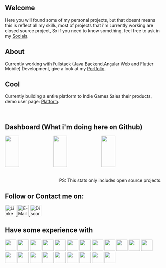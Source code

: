 ## Welcome
Here you will found some of my personal projects, but that doesnt means this is reflect all my skills, most of projects that i'm currently working are closed source project,
So if you need to know something, feel free to ask in my <a href="#socials">Socials</a>.


## About
Currently working with Fullstack (Java Backend,Angular Web and Flutter Mobile) Development, give a look at my <a href="https://eliezerjg.github.io/" target="_blank"> Portfolio</a>.

## Cool
Currently building a entire platform to Indie Games Sales their products, demo user page: <a href="https://infinitedestiny.gamecms.com.br/" target="_blank"> Platform</a>.

<BR>

## Dashboard (What i'm doing here on Github)
<div align="left">
      <img  style="width: 30% !important; height: 100px !important;" src="https://github-readme-stats.vercel.app/api?username=eliezerjg&rank_icon=github&theme=radical&hide_border=true"/>
      <img  style="width: 30% !important; height: 100px !important;" src="https://github-readme-streak-stats.herokuapp.com/?user=eliezerjg&theme=radical&hide_border=true"/>
       <img  style="width: 30% !important; height: 100px !important;" src="https://github-readme-stats.vercel.app/api/top-langs/?username=eliezerjg&hide_progress=true&theme=radical&hide_border=true"/>
</div>
<BR>
<p align="right">PS: This stats only includes open source projects.</p>

  
## Follow or Contact me on:
<div id="socials">  
   <a href="https://www.linkedin.com/in/eliezer-garcia-7a9729177" target="_blank">
     <img src="https://img.shields.io/badge/-LinkedIn-%230077B5?style=for-the-badge&logo=linkedin&logoColor=white" target="_blank"  height="36px" alt="Linkedin">
  </a> 
   
  
  <a href="mailto:eliezergarcia.developer@gmail.com" target="_blank">
      <img src="https://img.shields.io/badge/Gmail-EA4335.svg?style=for-the-badge&logo=Gmail&logoColor=white"  height="36px"  target="_blank" alt="E-Mail">
  </a> 

  <a href="https://discord.gg/NKUsjKS8Wh" target="_blank">
      <img src="https://img.shields.io/badge/Discord-5865F2.svg?style=for-the-badge&logo=Discord&logoColor=white"  height="36px"  target="_blank" alt="Discord">
  </a> 
  
    
</div>

  
  ## Have some experience with
  
 
<div >  

 

<img src="https://cdn.jsdelivr.net/gh/devicons/devicon/icons/git/git-original-wordmark.svg" height="36px"  />
<img src="https://cdn.jsdelivr.net/gh/devicons/devicon/icons/subversion/subversion-original.svg" height="36px"  />
<img src="https://cdn.jsdelivr.net/gh/devicons/devicon/icons/dart/dart-original.svg" height="36px"  />
<img src="https://cdn.jsdelivr.net/gh/devicons/devicon/icons/flutter/flutter-original.svg" height="36px"  />
<img src="https://cdn.jsdelivr.net/gh/devicons/devicon/icons/java/java-original.svg" height="36px"   />
<img src="https://cdn.jsdelivr.net/gh/devicons/devicon/icons/spring/spring-original.svg" height="36px"   />
<img src="https://cdn.jsdelivr.net/gh/devicons/devicon/icons/html5/html5-original.svg" height="36px"  />
<img src="https://cdn.jsdelivr.net/gh/devicons/devicon/icons/javascript/javascript-plain.svg" height="36px"  />
<img src="https://cdn.jsdelivr.net/gh/devicons/devicon/icons/react/react-original-wordmark.svg"  height="36px" />
<img src="https://cdn.jsdelivr.net/gh/devicons/devicon/icons/angularjs/angularjs-plain-wordmark.svg" height="36px"   />
<img src="https://cdn.jsdelivr.net/gh/devicons/devicon/icons/angularjs/angularjs-original.svg" height="36px" />
<img src="https://cdn.jsdelivr.net/gh/devicons/devicon/icons/android/android-original-wordmark.svg" height="36px" />
<img src="https://cdn.jsdelivr.net/gh/devicons/devicon/icons/androidstudio/androidstudio-original.svg" height="36px"  />
<img src="https://cdn.jsdelivr.net/gh/devicons/devicon/icons/gradle/gradle-plain.svg" height="36px" />
<img src="https://maven.apache.org/images/maven-logo-white-on-black.png" height="36px" />
<img src="https://cdn.jsdelivr.net/gh/devicons/devicon/icons/php/php-original.svg" height="36px"  />
<img src="https://cdn.jsdelivr.net/gh/devicons/devicon/icons/postgresql/postgresql-plain-wordmark.svg" height="36px"   />
<img src="https://cdn.jsdelivr.net/gh/devicons/devicon/icons/mysql/mysql-original-wordmark.svg" height="36px"  />
<img src="https://cdn.jsdelivr.net/gh/devicons/devicon/icons/microsoftsqlserver/microsoftsqlserver-plain-wordmark.svg" height="36px"   />
<img src="https://cdn.jsdelivr.net/gh/devicons/devicon/icons/linux/linux-original.svg"  height="36px"   />
<img src="https://cdn.jsdelivr.net/gh/devicons/devicon/icons/windows8/windows8-original.svg" height="36px"   />
          
          

 
   

    
</div>

